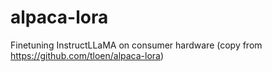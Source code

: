 # alpaca-lora
Finetuning InstructLLaMA on consumer hardware (copy from https://github.com/tloen/alpaca-lora)
